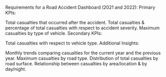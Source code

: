 Requirements for a Road Accident Dashboard (2021 and 2022):
Primary KPIs:

Total casualties that occurred after the accident.
Total casualties & percentage of total casualties with respect to accident severity.
Maximum casualties by type of vehicle.
Secondary KPIs:

Total casualties with respect to vehicle type.
Additional Insights:

Monthly trends comparing casualties for the current year and the previous year.
Maximum casualties by road type.
Distribution of total casualties by road surface.
Relationship between casualties by area/location & by day/night.
